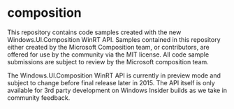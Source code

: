 # composition
This repository contains code samples created with the new Windows.UI.Composition WinRT API. Samples contained in this repository either created by the Microsoft Composition team, or contributors, are offered for use by the community via the MIT license. All code sample submissions are subject to review by the Microsoft composition team. 

The Windows.UI.Composition WinRT API is currently in preview mode and subject to change before final release later in 2015. The API itself is only available for 3rd party development on Windows Insider builds as we take in community feedback.




